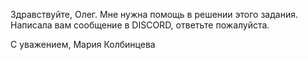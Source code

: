 Здравствуйте, Олег.
Мне нужна помощь в решении этого задания.
Написала вам сообщение в DISCORD, ответьте пожалуйста.

С уважением, Мария Колбинцева

